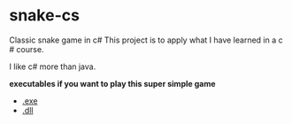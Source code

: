 # snake-cs
Classic snake game in c#
This project is to apply what I have learned in a c # course.

I like c# more than java.

**executables if you want to play this super simple game**
- [.exe](https://github.com/carlosEdua/snake-cs/releases/download/v1.0.0/snake-cs.exe)
- [.dll](https://github.com/carlosEdua/snake-cs/releases/download/v1.0.0/snake-cs.dll)

